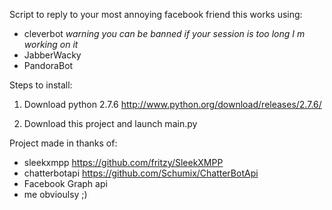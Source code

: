 Script to reply to your most annoying facebook friend
this works using:
- cleverbot *warning you can be banned if your session is too long I m working on it*
- JabberWacky
- PandoraBot

Steps to install:

1. Download python 2.7.6 http://www.python.org/download/releases/2.7.6/

2. Download this project and launch main.py


Project made in thanks of:
- sleekxmpp     https://github.com/fritzy/SleekXMPP
- chatterbotapi https://github.com/Schumix/ChatterBotApi
- Facebook Graph api
- me obvioulsy ;)
